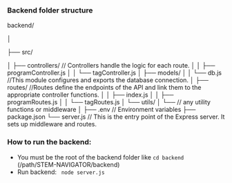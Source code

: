 ### Backend folder structure
backend/

│

├── src/

│   ├── controllers/     // Controllers handle the logic for each route.
│   │   ├── programController.js
│   │   └── tagController.js
│   ├── models/
│   │   └── db.js       //This module configures and exports the database connection.
│   ├── routes/         //Routes define the endpoints of the API and link them to the appropriate controller functions.
│   │   ├── index.js
│   │   ├── programRoutes.js
│   │   └── tagRoutes.js
│   └── utils/
│       └── // any utility functions or middleware
│
├── .env // Environment variables
├── package.json
└── server.js           // This is the entry point of the Express server. It sets up middleware and routes.


### How to run the backend:
- You must be the root of the backend folder like  `cd backend ` (/path/STEM-NAVIGATOR/backend)
- Run backend: ` node server.js`